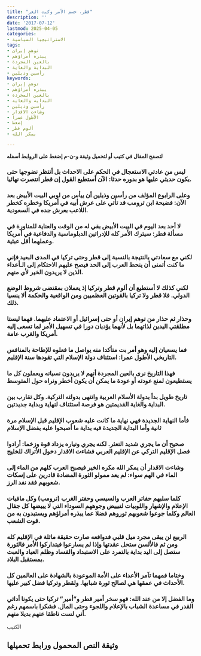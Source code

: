 ```yaml
---
title: "قطر، حسم الأمر وكبت الغر"
description: ''
date: '2017-07-12'
lastmod: 2025-04-05
categories:
- الاستراتيجيا السياسية
tags:
- توهم إيران
- يبذره أمراؤهم
- بالعين المجردة
- البداية والغاية
- رأسين وذيلين
keywords:
- توهم إيران
- يبذره أمراؤهم
- بالعين المجردة
- البداية والغاية
- رأسين وذيلين
- وشاءت الاقدار
- الأطول عمرا
- إضغط
- ألوم قطر
- يمكر الله

---
```

**لتصفح المقال في كتيب أو لتحميل وثيقة و-ن-م إضغط على الروابط أسفله**

### ليس من عادتي الاستعجال في الحكم على الاحداث بل أنتظر نضوجها حتى يكون حديثي عليها هو بدوره حدثا: الآن أستطيع القول إن قطر انتصرت نهائيا.

### وعلى الرابوع المؤلف من رأسين وذيلين أن ييأس من لوبي البيت الأبيض بعد الآن: فضيحة ابن ترومب قد تأتي على عرش أبيه في أمريكا وخطره كخطر اللاعب بعرش جده في السعودية.

### لا أحد بعد اليوم في البيت الأبيض بقي له من الوقت والعناية للمناورة في مسألة قطر: سيترك الأمر كله للإدراتين الدبلوماسية والدفاعية في أمريكا وعملهما أقل عبثية.

### لكني مع سعادتي بالنتيجة بالنسبة إلى قطر وحتى تركيا في المدى البعيد فإني ما كنت أتمنى أن ينحط العرب إلى الحد فيصح عليهم الاحتكام إلى الـأعداء الذين لا يريدون الخير لأي منهم.

### لكني كذلك لا أستطيع أن ألوم قطر وتركيا إذ يعملان بمقتضى شروط الوضع الدولي. فلا قطر ولا تركيا بالقوتين العظميين ومن الواقعية والحكمة ألا ينسيا ذلك.

### وحذار ثم حذار من توهم إيران أو حتى إسرائيل أو الاعتماد عليهما. فهما ليستا مطلقتي اليدين لذاتهما بل لأنهما يؤديان دورا في تسهيل الأمر لما تسعى إليه أمريكا والغرب عامة.

### فما يسعيان إليه وهو أمر بت متأكدا منه يواصل ما فعلوه للإطاحة بالمنافس التاريخي الأطول عمرا: استئناف دولة الإسلام التي تقودها سنة الإقليم.

### فهذا التاريخ نرى بالعين المجردة أنهم لا يريدون نسيانه ويعملون كل ما يستطيعون لمنع عودته أو عودة ما يمكن أن يكون أخطر ونراه حول المتوسط

### تاريخ طويل بدأ بدولة الأسلام العربية وانتهى بدولته التركية. وكل تقارب بين البداية والغاية القديمتين هو فرصة استئناف لنهاية وبداية جديدتين.

### فأما النهاية الجديدة فهي نهاية ما كانت عليه شعوب الإقليم قبل الإسلام مرة ثانية وأما البداية الجديدة فيه بداية ما أصبحوا عليه بفضل الإسلام

### صحيح أن ما يجري شديد التعثر. لكنه يجري وتياره يزداد قوة وزخما: أرادوا فصل الإقليم التركي عن الإقليم العربي فشاءت الاقدار دخول الأتراك للخليج

### وشاءت الاقدار أن يمكر الله مكره الخير فيصبح العرب كلهم من الماء إلى الماء في الهم سواء: لم يعد ممولو الثورة المضادة قادرين على إسكات شعوبهم فقد نفد الرز.

### كلما سلبهم حفاتر العرب والسيسي وحفتر الغرب (ترومب) وكل مافيات الإعلام والإشهار واللوبيات لتبييض وجوههم السوداء التي لا يبيضها كل جفال العالم وكلما جوعوا شعوبهم ثوروهم فضلا عما يبذره أمراؤهم ويستبدون به من قوت الشعب.

### الربيع لن يبقى مجرد ميل قلبي فدوافعه صارت حقيقة ماثلة في الإقليم كله ومن ثم فالألسن ستحل عقدتها وإذا لم يسارعوا فيتداركوا الأمر فالثورة ستصل إلى اليد بداية بالتمرد على الاستبداد والفساد وظلم العباد والعبث بمستقبل البلاد.

### وختاما فمهما تآمر الأعداء على الأمة الموعودة بالشهادة على العالمين كل الأحداث في عمقها هي لصالح ثورة شبابها. ولقطر وتركيا فضل كبير عليها.

### وما الفضل إلا من عند الله: فهو سخر أمير قطر و”أمير” تركيا حتى يكونا أداتي القدر في مساعدة الشباب بالإعلام واللجوء وحتى المال. فشكرا باسمهم رغم أني لست ناطقا عنهم بديلا منهم.

الكتيب

## وثيقة النص المحمول ورابط تحميلها

###
